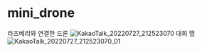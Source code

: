 # mini_drone
라즈베리와 연결한 드론
![KakaoTalk_20220727_212523070](https://user-images.githubusercontent.com/76850241/181916277-6ed485a6-9fb8-4041-a126-9c0b05dbd8cd.jpg)
대회 맵
![KakaoTalk_20220727_212523070_01](https://user-images.githubusercontent.com/76850241/181916281-1da62a58-b4b0-4410-9022-565e19598268.jpg)

